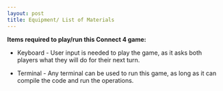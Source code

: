 ```yaml
---
layout: post
title: Equipment/ List of Materials
---
```


**Items required to play/run this Connect 4 game:**
* Keyboard - User input is needed to play the game, as it asks both players what they will do for their next turn.

* Terminal - Any terminal can be used to run this game, as long as it can compile the code and run the operations.
